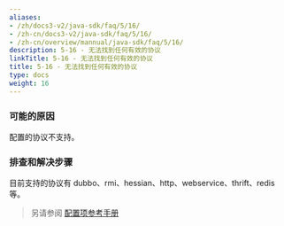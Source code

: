 ```yaml
---
aliases:
- /zh/docs3-v2/java-sdk/faq/5/16/
- /zh-cn/docs3-v2/java-sdk/faq/5/16/
- /zh-cn/overview/mannual/java-sdk/faq/5/16/
description: 5-16 - 无法找到任何有效的协议
linkTitle: 5-16 - 无法找到任何有效的协议
title: 5-16 - 无法找到任何有效的协议
type: docs
weight: 16
---
```







### 可能的原因

配置的协议不支持。

### 排查和解决步骤

目前支持的协议有 dubbo、rmi、hessian、http、webservice、thrift、redis 等。

> 另请参阅
[配置项参考手册](/zh-cn/overview/mannual/java-sdk/reference-manual/config/)

